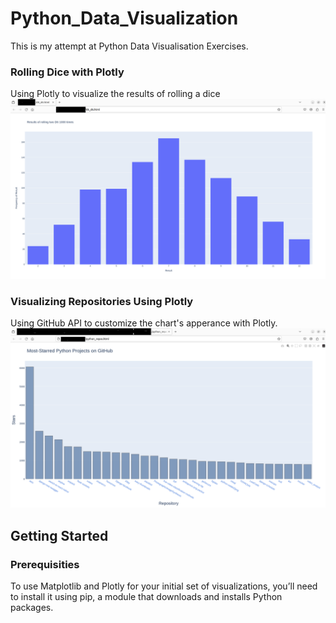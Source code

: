 # Python_Data_Visualization
This is my attempt at Python Data Visualisation Exercises. 

### Rolling Dice with Plotly
Using Plotly to visualize the results of rolling a dice
![Image of results roll dice](images/dice_histogram.PNG)

### Visualizing Repositories Using Plotly
Using GitHub API to customize the chart's apperance with Plotly. 
![Image of popular repositories](images/most_starred_python_projects.PNG)

## Getting Started
### Prerequisities
To use Matplotlib and Plotly for your initial set of visualizations, you’ll need to install it using pip, a module that downloads and installs Python packages.
